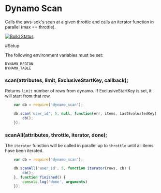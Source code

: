 
# Dynamo Scan

Calls the aws-sdk's scan at a given throttle and calls an iterator function in parallel (max == throttle).

[![Build Status](https://semaphoreci.com/api/v1/projects/332eaa5b-1306-4842-8c92-6e43944125f2/500398/badge.svg)](https://semaphoreci.com/lp/dynamo_scan)

#Setup

The following environment variables must be set:
```
DYNAMO_REGION
DYNAMO_TABLE
```

### scan(attributes, limit, ExclusiveStartKey, callback);

Returns `limit` number of rows from dynamo. If ExclusiveStartKey is set, it will start from that row.

```js
    var db = require('dynamo_scan');

    db.scan('user_id', 5, null, function(err, items, LastEvaluatedKey)         
        cb();
    });
```


### scanAll(attributes, throttle, iterator, done);

The `iterator` function will be called in parallel up to `throttle` until all items have been iterated.

```js
    var db = require('dynamo_scan');

    db.scanAll('user_id', 5, function iterator(rows, cb) { 
        cb();
    }, function finished() { 
        console.log('done', arguments) 
    });
```